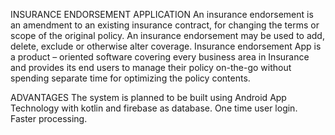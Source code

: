 INSURANCE ENDORSEMENT APPLICATION
        An insurance endorsement is an amendment to an existing insurance contract, for changing the terms or 
      scope of the original policy. An insurance endorsement may be used to add, delete, exclude or otherwise alter coverage.
      Insurance endorsement App is a product – oriented software  covering every business area in Insurance and provides its end
      users to manage their policy on-the-go without spending separate time for optimizing the policy contents.
      
  ADVANTAGES
      The system is planned to be built using Android App Technology with kotlin and firebase as database. 
      One time user login.
      Faster processing.


